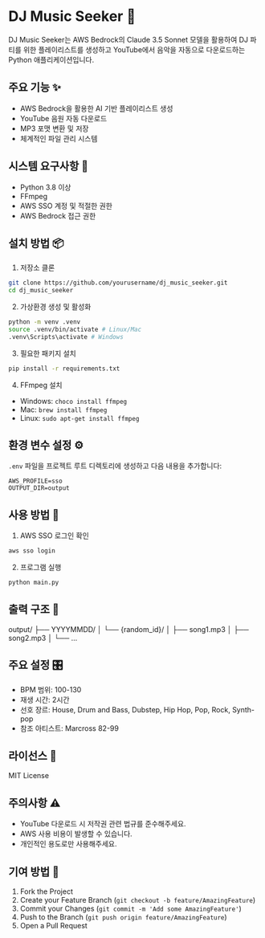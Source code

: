 # DJ Music Seeker 🎵

DJ Music Seeker는 AWS Bedrock의 Claude 3.5 Sonnet 모델을 활용하여 DJ 파티를 위한 플레이리스트를 생성하고
YouTube에서 음악을 자동으로 다운로드하는 Python 애플리케이션입니다.

## 주요 기능 ✨

- AWS Bedrock을 활용한 AI 기반 플레이리스트 생성
- YouTube 음원 자동 다운로드
- MP3 포맷 변환 및 저장
- 체계적인 파일 관리 시스템

## 시스템 요구사항 🔧

- Python 3.8 이상
- FFmpeg
- AWS SSO 계정 및 적절한 권한
- AWS Bedrock 접근 권한

## 설치 방법 📦

1. 저장소 클론
```bash
git clone https://github.com/yourusername/dj_music_seeker.git
cd dj_music_seeker
```

2. 가상환경 생성 및 활성화
```bash
python -m venv .venv
source .venv/bin/activate # Linux/Mac
.venv\Scripts\activate # Windows
```

3. 필요한 패키지 설치
```bash
pip install -r requirements.txt
```

4. FFmpeg 설치
- Windows: `choco install ffmpeg`
- Mac: `brew install ffmpeg`
- Linux: `sudo apt-get install ffmpeg`

## 환경 변수 설정 ⚙️

`.env` 파일을 프로젝트 루트 디렉토리에 생성하고 다음 내용을 추가합니다:
```
AWS_PROFILE=sso
OUTPUT_DIR=output
```

## 사용 방법 🚀

1. AWS SSO 로그인 확인
```bash
aws sso login
```

2. 프로그램 실행
```bash
python main.py
```

## 출력 구조 📁
output/
├── YYYYMMDD/
│ └── {random_id}/
│ ├── song1.mp3
│ ├── song2.mp3
│ └── ...

## 주요 설정 🎛️

- BPM 범위: 100-130
- 재생 시간: 2시간
- 선호 장르: House, Drum and Bass, Dubstep, Hip Hop, Pop, Rock, Synth-pop
- 참조 아티스트: Marcross 82-99

## 라이선스 📄

MIT License

## 주의사항 ⚠️

- YouTube 다운로드 시 저작권 관련 법규를 준수해주세요.
- AWS 사용 비용이 발생할 수 있습니다.
- 개인적인 용도로만 사용해주세요.

## 기여 방법 🤝

1. Fork the Project
2. Create your Feature Branch (`git checkout -b feature/AmazingFeature`)
3. Commit your Changes (`git commit -m 'Add some AmazingFeature'`)
4. Push to the Branch (`git push origin feature/AmazingFeature`)
5. Open a Pull Request